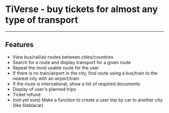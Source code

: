 # TiVerse - buy tickets for almost any type of transport
___

## Features
* View bus/rail/air routes between cities/countries
* Search for a route and display transport for a given route
* Repeat the most usable route for the user
* If there is no train/airport in the city, find route using a bus/train to the nearest city with an airport/train
* If the route is international, show a list of required documents
* Display of user's planned trips
* Ticket refund
* (not yet sure) Make a function to create a user trip by car to another city (like blablacar)
